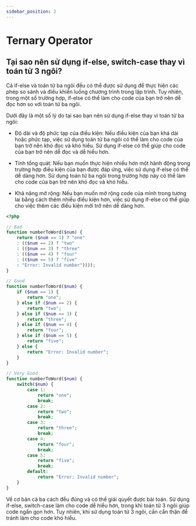 ```yaml
---
sidebar_position: 2
---
```


# Ternary Operator

## Tại sao nên sử dụng if-else, switch-case thay vì toán tử 3 ngôi?

Cả if-else và toán tử ba ngôi đều có thể được sử dụng để thực hiện các phép so sánh và điều khiển luồng chương trình trong lập trình. Tuy nhiên, trong một số trường hợp, if-else có thể làm cho code của bạn trở nên dễ đọc hơn so với toán tử ba ngôi.

Dưới đây là một số lý do tại sao bạn nên sử dụng if-else thay vì toán tử ba ngôi:

- Độ dài và độ phức tạp của điều kiện: Nếu điều kiện của bạn khá dài hoặc phức tạp, việc sử dụng toán tử ba ngôi có thể làm cho code của bạn trở nên khó đọc và khó hiểu. Sử dụng if-else có thể giúp cho code của bạn trở nên dễ đọc và dễ hiểu hơn.

- Tính tổng quát: Nếu bạn muốn thực hiện nhiều hơn một hành động trong trường hợp điều kiện của bạn được đáp ứng, việc sử dụng if-else có thể dễ dàng hơn. Sử dụng toán tử ba ngôi trong trường hợp này có thể làm cho code của bạn trở nên khó đọc và khó hiểu.

- Khả năng mở rộng: Nếu bạn muốn mở rộng code của mình trong tương lai bằng cách thêm nhiều điều kiện hơn, việc sử dụng if-else có thể giúp cho việc thêm các điều kiện mới trở nên dễ dàng hơn.

```php
<?php

// Bad
function numberToWord($num) {
    return ($num == 1) ? "one" 
    : (($num == 2) ? "two" 
    : (($num == 3) ? "three" 
    : (($num == 4) ? "four" 
    : (($num == 5) ? "five" 
    : "Error: Invalid number"))));
}

// Good
function numberToWord($num) {
    if ($num == 1) {
        return "one";
    } else if ($num == 2) {
        return "two";
    } else if ($num == 3) {
        return "three";
    } else if ($num == 4) {
        return "four";
    } else if ($num == 5) {
        return "five";
    } else {
        return "Error: Invalid number";
    }
}

// Very Good
function numberToWord($num) {
    switch($num) {
        case 1:
            return "one";
            break;
        case 2:
            return "two";
            break;
        case 3:
            return "three";
            break;
        case 4:
            return "four";
            break;
        case 5:
            return "five";
            break;
        default:
            return "Error: Invalid number";
    }
}


```

Về cơ bản cả ba cách đều đúng và có thể giải quyết được bài toán. Sử dụng if-else, switch-case làm cho code dễ hiểu hơn, trong khi toán tử 3 ngôi giúp code ngắn gọn hơn. Tuy nhiên, khi sử dụng toán tử 3 ngôi, cần cẩn thận để tránh làm cho code khó hiểu.
